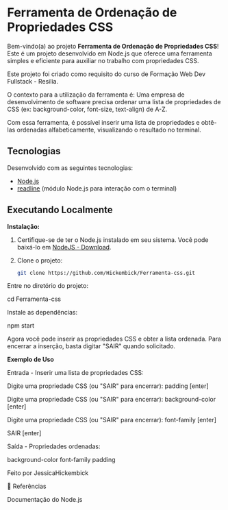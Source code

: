 # Ferramenta de Ordenação de Propriedades CSS

Bem-vindo(a) ao projeto **Ferramenta de Ordenação de Propriedades CSS**! Este é um projeto desenvolvido em Node.js que oferece uma ferramenta simples e eficiente para auxiliar no trabalho com propriedades CSS.

Este projeto foi criado como requisito do curso de Formação Web Dev Fullstack - Resilia.

O contexto para a utilização da ferramenta é: Uma empresa de desenvolvimento de software precisa ordenar uma lista de propriedades de CSS (ex: background-color, font-size, text-align) de A-Z.

Com essa ferramenta, é possível inserir uma lista de propriedades e obtê-las ordenadas alfabeticamente, visualizando o resultado no terminal.

## Tecnologias

Desenvolvido com as seguintes tecnologias:

- [Node.js](https://nodejs.org/en/)
- [readline](https://nodejs.org/api/readline.html) (módulo Node.js para interação com o terminal)

## Executando Localmente

**Instalação:**

1. Certifique-se de ter o Node.js instalado em seu sistema. Você pode baixá-lo em [NodeJS - Download](https://nodejs.org/pt-br/download).

2. Clone o projeto:

   ```bash
   git clone https://github.com/Hickembick/Ferramenta-css.git


Entre no diretório do projeto:

cd Ferramenta-css

Instale as dependências:

npm start

Agora você pode inserir as propriedades CSS e obter a lista ordenada. 
Para encerrar a inserção, basta digitar "SAIR" quando solicitado.

**Exemplo de Uso**

Entrada - Inserir uma lista de propriedades CSS:

Digite uma propriedade CSS (ou "SAIR" para encerrar):
padding
[enter]

Digite uma propriedade CSS (ou "SAIR" para encerrar):
background-color
[enter]

Digite uma propriedade CSS (ou "SAIR" para encerrar):
font-family
[enter]

SAIR
[enter]

Saída - Propriedades ordenadas:

background-color
font-family
padding


Feito por JessicaHickembick

📖 Referências

Documentação do Node.js


